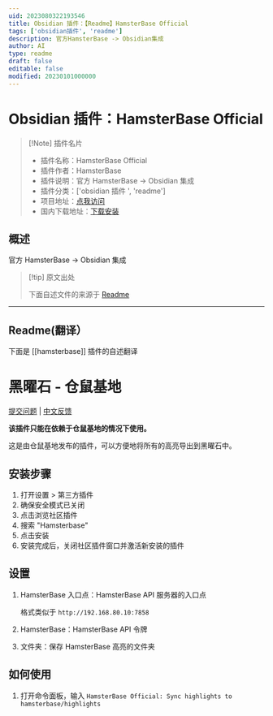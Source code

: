```yaml
---
uid: 2023080322193546
title: Obsidian 插件：【Readme】HamsterBase Official
tags: ['obsidian插件', 'readme']
description: 官方HamsterBase -> Obsidian集成
author: AI
type: readme
draft: false
editable: false
modified: 20230101000000
---
```


# Obsidian 插件：HamsterBase Official

> [!Note] 插件名片
> - 插件名称：HamsterBase Official
> - 插件作者：HamsterBase
> - 插件说明：官方 HamsterBase -> Obsidian 集成
> - 插件分类：['obsidian 插件 ', 'readme']
> - 项目地址：[点我访问](https://github.com/hamsterbase/obsidian-hamsterbase)
> - 国内下载地址：[下载安装](https://pkmer.cn/products/plugin/pluginMarket/?hamsterbase)

## 概述

官方 HamsterBase -> Obsidian 集成

> [!tip] 原文出处
>
>下面自述文件的来源于 [Readme](https://ghproxy.net/https://raw.githubusercontent.com/hamsterbase/obsidian-hamsterbase/main/README.md)
>

---

## Readme(翻译）

下面是 [[hamsterbase]] 插件的自述翻译

# 黑曜石 - 仓鼠基地

[提交问题](https://github.com/hamsterbase/hamsterbase/issues) | [中文反馈](https://support.qq.com/product/594778)

**该插件只能在依赖于仓鼠基地的情况下使用。**

这是由仓鼠基地发布的插件，可以方便地将所有的高亮导出到黑曜石中。

## 安装步骤

1. 打开设置 > 第三方插件
2. 确保安全模式已关闭
3. 点击浏览社区插件
4. 搜索 "Hamsterbase"
5. 点击安装
6. 安装完成后，关闭社区插件窗口并激活新安装的插件

## 设置

1. HamsterBase 入口点：HamsterBase API 服务器的入口点

   格式类似于 `http://192.168.80.10:7858`

2. HamsterBase：HamsterBase API 令牌
3. 文件夹：保存 HamsterBase 高亮的文件夹

## 如何使用

1. 打开命令面板，输入 `HamsterBase Official: Sync highlights to hamsterbase/highlights`



